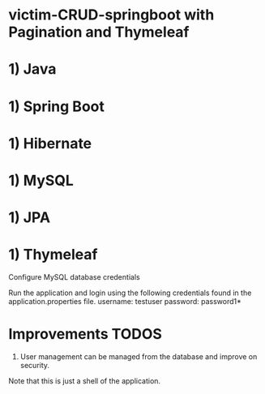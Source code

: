 # victim-CRUD-springboot with Pagination and Thymeleaf

# 1) Java
# 1) Spring Boot
# 1) Hibernate  
# 1) MySQL
# 1) JPA
# 1) Thymeleaf

Configure MySQL database credentials

Run the application and login using the following credentials found in the application.properties file.
username: testuser
password: password1*

# Improvements TODOS
1) User management can be managed from the database and improve on security.

Note that this is just a shell of the application.


